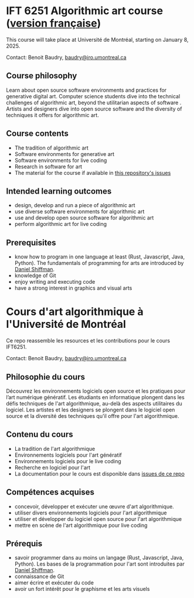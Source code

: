 # IFT 6251 Algorithmic art course ([version française](https://github.com/bbaudry/algorithmic-art-course/blob/main/README.md#cours-dart-algorithmique-%C3%A0-luniversit%C3%A9-de-montr%C3%A9al))

This course will take place at Université de Montréal, starting on January 8, 2025.

Contact: Benoit Baudry, <baudry@iro.umontreal.ca>

## Course philosophy

Learn about open source software environments and practices for generative digital art.
Computer science students dive into the technical challenges of algorithmic art, beyond the utilitarian aspects of software .
Artists and designers dive into open source software and the diversity of techniques it offers for algorithmic art.

## Course contents

- The tradition of algorithmic art
- Software environments for generative art
- Software environments for live coding
- Research in software for art
- The material for the course if available in [this repository's issues](https://github.com/rethread-studio/algorithmic-art-course/issues)
  
## Intended learning outcomes

- design, develop and run a piece of algorithmic art
- use diverse software environments for algorithmic art
- use and develop open source software for algorithmic art
- perform algorithmic art for live coding

## Prerequisites
- know how to program in one language at least (Rust, Javascript, Java, Python). The fundamentals of programming for arts are introduced by [Daniel Shiffman](https://thecodingtrain.com/).
- knowledge of Git
- enjoy writing and executing code
- have a strong interest in graphics and visual arts

# Cours d'art algorithmique à l'Université de Montréal 

Ce repo reassemble les resources et les contributions pour le cours IFT6251. 

Contact: Benoit Baudry, <baudry@iro.umontreal.ca>

## Philosophie du cours

Découvrez les environnements logiciels open source et les pratiques pour l’art numérique génératif.
Les étudiants en informatique plongent dans les défis techniques de l'art algorithmique, au-delà des aspects utilitaires du logiciel.
Les artistes et les designers se plongent dans le logiciel open source et la diversité des techniques qu'il offre pour l'art algorithmique.

## Contenu du cours

- La tradition de l'art algorithmique
- Environnements logiciels pour l'art génératif
- Environnements logiciels pour le live coding
- Recherche en logiciel pour l'art
- La documentation pour le cours est disponible dans [issues de ce repo](https://github.com/rethread-studio/algorithmic-art-course/issues)

  
## Compétences acquises

- concevoir, développer et exécuter une œuvre d'art algorithmique. 
- utiliser divers environnements logiciels pour l'art algorithmique
- utiliser et développer du logiciel open source pour l'art algorithmique
- mettre en scène de l'art algorithmique pour live coding

## Prérequis
- savoir programmer dans au moins un langage (Rust, Javascript, Java, Python). Les bases de la programmation pour l'art sont introduites par [Daniel Shiffman](https://thecodingtrain.com/).
- connaissance de Git
- aimer écrire et exécuter du code
- avoir un fort intérêt pour le graphisme et les arts visuels
